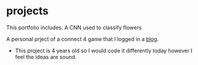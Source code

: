 # projects
This portfolio includes:
A CNN used to classify flowers

A personal prject of a connect 4 game that I logged in a [blog](joshkuprogramming.blogspot.com).
- This project is 4 years old so I would code it differently today however I feel the ideas are sound.
